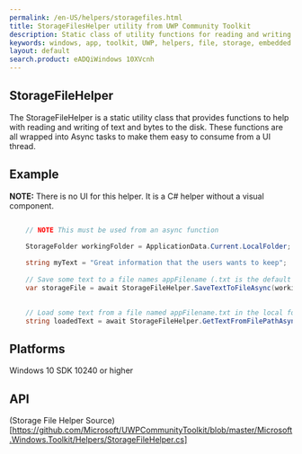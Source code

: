 ```yaml
---
permalink: /en-US/helpers/storagefiles.html
title: StorageFilesHelper utility from UWP Community Toolkit
description: Static class of utility functions for reading and writing text of bytes from files within UWP applications
keywords: windows, app, toolkit, UWP, helpers, file, storage, embedded file, read text, read bytes, write bytes, write text
layout: default
search.product: eADQiWindows 10XVcnh
---
```


## StorageFileHelper

The StorageFileHelper is a static utility class that provides functions to help with reading and writing of text and bytes to the disk.  These functions are all wrapped into Async tasks to make them easy to consume from a UI thread.


## Example

**NOTE:** There is no UI for this helper.  It is a C# helper without a visual component.

```C#

	// NOTE This must be used from an async function

	StorageFolder workingFolder = ApplicationData.Current.LocalFolder;
	
	string myText = "Great information that the users wants to keep";
	
	// Save some text to a file names appFilename (.txt is the default extension)
	var storageFile = await StorageFileHelper.SaveTextToFileAsync(workingFolder, myText, "appFilename");
	

	// Load some text from a file named appFilename.txt in the local folder	
	string loadedText = await StorageFileHelper.GetTextFromFilePathAsync(workingFolder.Path + Path.DirectorySeparatorChar + "appFilename.txt");

```

## Platforms

Windows 10 SDK 10240 or higher

## API

(Storage File Helper Source)[https://github.com/Microsoft/UWPCommunityToolkit/blob/master/Microsoft.Windows.Toolkit/Helpers/StorageFileHelper.cs]
